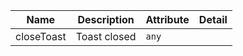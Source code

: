 <!--
SPDX-FileCopyrightText: 2022 Siemens AG

SPDX-License-Identifier: MIT
-->

| Name       | Description                   | Attribute        | Detail |
|------------|-------------------------------|------------------|--------|
|closeToast| Toast closed | `any`
